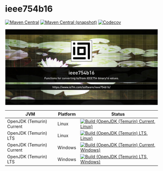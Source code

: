 ieee754b16
===

[![Maven Central](https://img.shields.io/maven-central/v/com.io7m.ieee754b16/com.io7m.ieee754b16.svg?style=flat-square)](http://search.maven.org/#search%7Cga%7C1%7Cg%3A%22com.io7m.ieee754b16%22)
[![Maven Central (snapshot)](https://img.shields.io/nexus/s/com.io7m.ieee754b16/com.io7m.ieee754b16?server=https%3A%2F%2Fs01.oss.sonatype.org&style=flat-square)](https://s01.oss.sonatype.org/content/repositories/snapshots/com/io7m/ieee754b16/)
[![Codecov](https://img.shields.io/codecov/c/github/io7m-com/ieee754b16.svg?style=flat-square)](https://codecov.io/gh/io7m-com/ieee754b16)

![com.io7m.ieee754b16](./src/site/resources/ieee754b16.jpg?raw=true)

| JVM | Platform | Status |
|-----|----------|--------|
| OpenJDK (Temurin) Current | Linux | [![Build (OpenJDK (Temurin) Current, Linux)](https://img.shields.io/github/actions/workflow/status/io7m-com/ieee754b16/main.linux.temurin.current.yml)](https://www.github.com/io7m-com/ieee754b16/actions?query=workflow%3Amain.linux.temurin.current)|
| OpenJDK (Temurin) LTS | Linux | [![Build (OpenJDK (Temurin) LTS, Linux)](https://img.shields.io/github/actions/workflow/status/io7m-com/ieee754b16/main.linux.temurin.lts.yml)](https://www.github.com/io7m-com/ieee754b16/actions?query=workflow%3Amain.linux.temurin.lts)|
| OpenJDK (Temurin) Current | Windows | [![Build (OpenJDK (Temurin) Current, Windows)](https://img.shields.io/github/actions/workflow/status/io7m-com/ieee754b16/main.windows.temurin.current.yml)](https://www.github.com/io7m-com/ieee754b16/actions?query=workflow%3Amain.windows.temurin.current)|
| OpenJDK (Temurin) LTS | Windows | [![Build (OpenJDK (Temurin) LTS, Windows)](https://img.shields.io/github/actions/workflow/status/io7m-com/ieee754b16/main.windows.temurin.lts.yml)](https://www.github.com/io7m-com/ieee754b16/actions?query=workflow%3Amain.windows.temurin.lts)|
